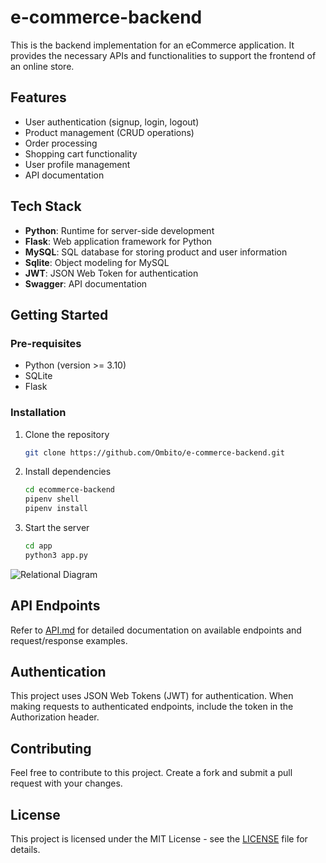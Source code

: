 # e-commerce-backend

This is the backend implementation for an eCommerce application. It provides the necessary APIs and functionalities to support the frontend of an online store.

## Features

- User authentication (signup, login, logout)
- Product management (CRUD operations)
- Order processing
- Shopping cart functionality
- User profile management
- API documentation

## Tech Stack

- **Python**: Runtime for server-side development
- **Flask**: Web application framework for Python
- **MySQL**: SQL database for storing product and user information
- **Sqlite**: Object modeling for MySQL
- **JWT**: JSON Web Token for authentication
- **Swagger**: API documentation

## Getting Started

### Pre-requisites

- Python (version >= 3.10)
- SQLite
- Flask

### Installation

1. Clone the repository

   ```bash
   git clone https://github.com/Ombito/e-commerce-backend.git

2. Install dependencies
   
    ```bash
    cd ecommerce-backend
    pipenv shell
    pipenv install

3. Start the server
    ```bash
    cd app
    python3 app.py

![Relational Diagram](./dbdiagram.png)

## API Endpoints
Refer to [API.md](./API.md) for detailed documentation on available endpoints and request/response examples.


## Authentication
This project uses JSON Web Tokens (JWT) for authentication. When making requests to authenticated endpoints, include the token in the Authorization header.


## Contributing
Feel free to contribute to this project. Create a fork and submit a pull request with your changes.


## License
This project is licensed under the MIT License - see the [LICENSE]() file for details.


